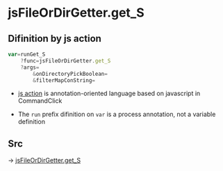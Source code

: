 # jsFileOrDirGetter.get_S

## Difinition by js action

```js.js
var=runGet_S
	?func=jsFileOrDirGetter.get_S
	?args=
		&onDirectoryPickBoolean=
		&filterMapConString=
```

- [js action](#) is annotation-oriented language based on javascript in CommandClick

- The `run` prefix difinition on `var` is a process annotation, not a variable definition

## Src

-> [jsFileOrDirGetter.get_S](https://github.com/puutaro/CommandClick/blob/master/app/src/main/java/com/puutaro/commandclick/fragment_lib/terminal_fragment/js_interface/toolbar/JsFileOrDirGetter.kt#L31)


